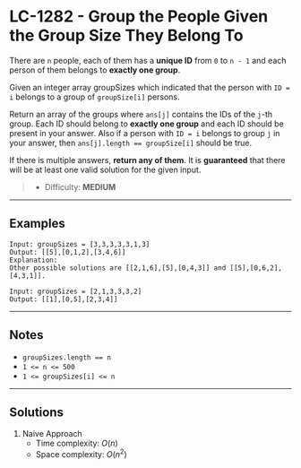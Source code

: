 # LC-1282 - Group the People Given the Group Size They Belong To

There are `n` people, each of them has a **unique ID** from `0` to `n - 1` and each person of them belongs to **exactly one group**.

Given an integer array groupSizes which indicated that the person with `ID = i` belongs to a group of `groupSize[i]` persons.

Return an array of the groups where `ans[j]` contains the IDs of the `j`-th group. Each ID should belong to **exactly one group** and each ID should be present in your answer. Also if a person with `ID = i` belongs to group `j` in your answer, then `ans[j].length == groupSize[i]` should be true.

If there is multiple answers, **return any of them**. It is **guaranteed** that there will be at least one valid solution for the given input.

> * Difficulty: **MEDIUM**

---
## Examples

```
Input: groupSizes = [3,3,3,3,3,1,3]
Output: [[5],[0,1,2],[3,4,6]]
Explanation: 
Other possible solutions are [[2,1,6],[5],[0,4,3]] and [[5],[0,6,2],[4,3,1]].
```

```
Input: groupSizes = [2,1,3,3,3,2]
Output: [[1],[0,5],[2,3,4]]
```

---
## Notes

* `groupSizes.length == n`
* `1 <= n <= 500`
* `1 <= groupSizes[i] <= n`

---
## Solutions

1. Naive Approach
    * Time complexity: $O(n)$
    * Space complexity: $O(n^2)$
